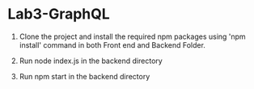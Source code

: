 # Lab3-GraphQL

1. Clone the project and install the required npm packages using 'npm install' command in both Front end and Backend Folder.

2. Run node index.js in the backend directory

3.  Run npm start in the backend directory
